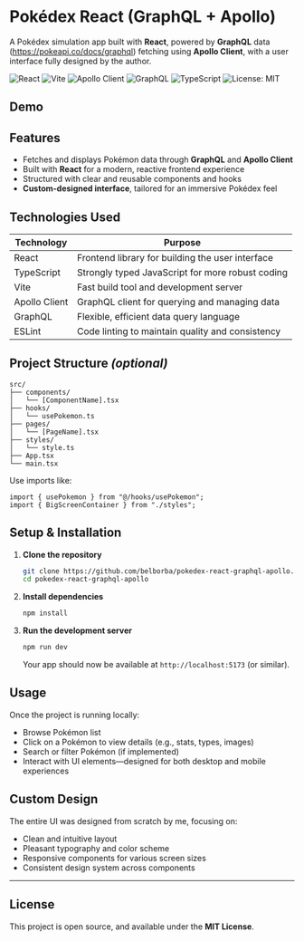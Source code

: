 # Pokédex React (GraphQL + Apollo)

A Pokédex simulation app built with **React**, powered by **GraphQL** data (https://pokeapi.co/docs/graphql) fetching using **Apollo Client**, with a user interface fully designed by the author.

![React](https://img.shields.io/badge/React-18.2.0-61DAFB?logo=react&logoColor=white)
![Vite](https://img.shields.io/badge/Vite-5.4.0-646CFF?logo=vite&logoColor=white)
![Apollo Client](https://img.shields.io/badge/Apollo%20Client-3.9.0-311C87?logo=apollographql&logoColor=white)
![GraphQL](https://img.shields.io/badge/GraphQL-16.9.0-E10098?logo=graphql&logoColor=white)
![TypeScript](https://img.shields.io/badge/TypeScript-5.5.0-3178C6?logo=typescript&logoColor=white)
![License: MIT](https://img.shields.io/badge/License-MIT-green.svg)

## Demo



## Features

* Fetches and displays Pokémon data through **GraphQL** and **Apollo Client**
* Built with **React** for a modern, reactive frontend experience
* Structured with clear and reusable components and hooks
* **Custom-designed interface**, tailored for an immersive Pokédex feel


## Technologies Used

| Technology    | Purpose                                          |
| ------------- | ------------------------------------------------ |
| React         | Frontend library for building the user interface |
| TypeScript    | Strongly typed JavaScript for more robust coding |
| Vite          | Fast build tool and development server           |
| Apollo Client | GraphQL client for querying and managing data    |
| GraphQL       | Flexible, efficient data query language          |
| ESLint        | Code linting to maintain quality and consistency |


## Project Structure *(optional)*

```
src/
├── components/
│   └── [ComponentName].tsx
├── hooks/
│   └── usePokemon.ts
├── pages/
│   └── [PageName].tsx
├── styles/
│   └── style.ts
├── App.tsx
└── main.tsx
```

Use imports like:

```tsx
import { usePokemon } from "@/hooks/usePokemon";
import { BigScreenContainer } from "./styles";
```


## Setup & Installation

1. **Clone the repository**

   ```bash
   git clone https://github.com/belborba/pokedex-react-graphql-apollo.git
   cd pokedex-react-graphql-apollo
   ```

2. **Install dependencies**

   ```bash
   npm install
   ```

3. **Run the development server**

   ```bash
   npm run dev
   ```

   Your app should now be available at `http://localhost:5173` (or similar).


## Usage

Once the project is running locally:

* Browse Pokémon list
* Click on a Pokémon to view details (e.g., stats, types, images)
* Search or filter Pokémon (if implemented)
* Interact with UI elements—designed for both desktop and mobile experiences


## Custom Design

The entire UI was designed from scratch by me, focusing on:

* Clean and intuitive layout
* Pleasant typography and color scheme
* Responsive components for various screen sizes
* Consistent design system across components

---

## License

This project is open source, and available under the **MIT License**.

